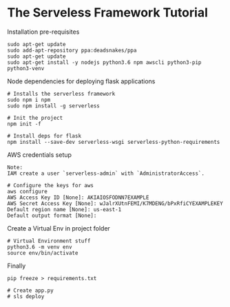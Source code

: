 # The Serveless Framework Tutorial

Installation pre-requisites

```
sudo apt-get update
sudo add-apt-repository ppa:deadsnakes/ppa
sudo apt-get update
sudo apt-get install -y nodejs python3.6 npm awscli python3-pip python3-venv
```

Node dependencies for deploying flask applications

```
# Installs the serverless framework
sudo npm i npm
sudo npm install -g serverless

# Init the project
npm init -f

# Install deps for flask
npm install --save-dev serverless-wsgi serverless-python-requirements
```

AWS credentials setup

```
Note:
IAM create a user `serverless-admin` with `AdministratorAccess`.

# Configure the keys for aws
aws configure
AWS Access Key ID [None]: AKIAIOSFODNN7EXAMPLE
AWS Secret Access Key [None]: wJalrXUtnFEMI/K7MDENG/bPxRfiCYEXAMPLEKEY
Default region name [None]: us-east-1
Default output format [None]:

```

Create a Virtual Env in project folder

```
# Virtual Environment stuff
python3.6 -m venv env
source env/bin/activate
```

Finally
```
pip freeze > requirements.txt

# Create app.py
# sls deploy
```
